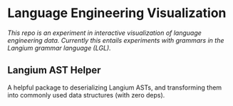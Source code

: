 # Language Engineering Visualization

*This repo is an experiment in interactive visualization of language engineering data. Currently this entails experiments with grammars in the Langium grammar language (LGL).*

## Langium AST Helper

A helpful package to deserializing Langium ASTs, and transforming them into commonly used data structures (with zero deps).
